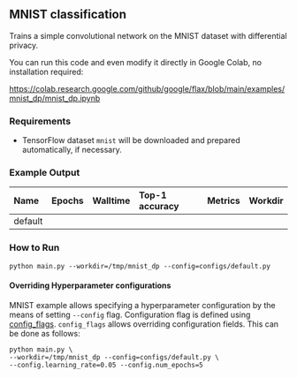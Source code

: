 ## MNIST classification

Trains a simple convolutional network on the MNIST dataset
with differential privacy.

You can run this code and even modify it directly in Google Colab, no
installation required:

https://colab.research.google.com/github/google/flax/blob/main/examples/mnist_dp/mnist_dp.ipynb

### Requirements
* TensorFlow dataset `mnist` will be downloaded and prepared automatically,
  if necessary.

### Example Output

|  Name   | Epochs | Walltime | Top-1 accuracy |   Metrics   |                  Workdir                  |
| :------ | -----: | :------- | :------------- | :---------- | :---------------------------------------- |
| default |     |  |         | |  |


### How to Run

`python main.py --workdir=/tmp/mnist_dp --config=configs/default.py`

#### Overriding Hyperparameter configurations

MNIST example allows specifying a hyperparameter configuration by the means of
setting `--config` flag. Configuration flag is defined using
[config_flags](https://github.com/google/ml_collections/tree/master#config-flags).
`config_flags` allows overriding configuration fields. This can be done as
follows:

```shell
python main.py \
--workdir=/tmp/mnist_dp --config=configs/default.py \
--config.learning_rate=0.05 --config.num_epochs=5
```
